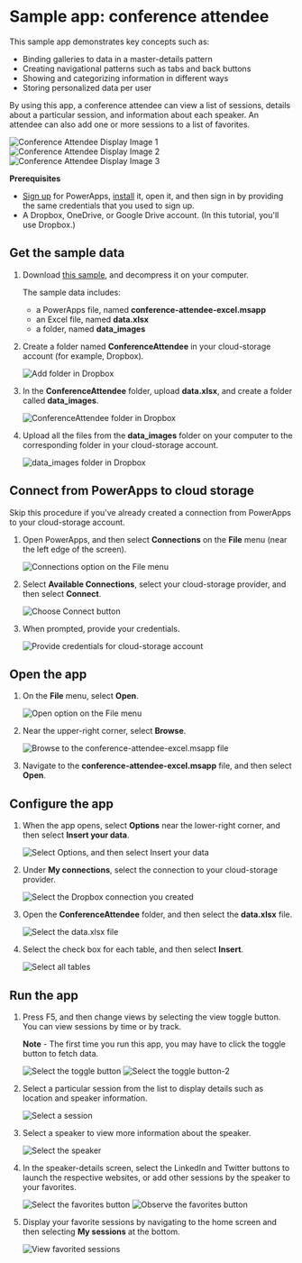 <properties
    pageTitle="Sample app: conference attendee | Microsoft PowerApps"
    description="Sample app with Excel as a data source"
    services=""
    suite="powerapps"
    documentationCenter="na"
    authors="aftowen"
    manager="dwrede"
    editor=""
    tags=""/>

<tags
   ms.service="powerapps"
   ms.devlang="na"
   ms.topic="article"
   ms.tgt_pltfrm="na"
   ms.workload="na"
   ms.date="12/22/2015"
   ms.author="anneta"/>

# Sample app: conference attendee #

This sample app demonstrates key concepts such as:

- Binding galleries to data in a master-details pattern
- Creating navigational patterns such as tabs and back buttons
- Showing and categorizing information in different ways
- Storing personalized data per user

By using this app, a conference attendee can view a list of sessions, details about a particular session, and information about each speaker. An attendee can also add one or more sessions to a list of favorites.

![Conference Attendee Display Image 1](./media/samples-conference-attendee/conference-attendee-display-1.png)
![Conference Attendee Display Image 2](./media/samples-conference-attendee/conference-attendee-display-2.png)
![Conference Attendee Display Image 3](./media/samples-conference-attendee/conference-attendee-display-3.png)

**Prerequisites**

- [Sign up](signup-for-powerapps.md) for PowerApps, [install](http://aka.ms/powerappsinstall) it, open it, and then sign in by providing the same credentials that you used to sign up.
- A Dropbox, OneDrive, or Google Drive account. (In this tutorial, you'll use Dropbox.)

## Get the sample data ##
1. Download [this sample](http://aka.ms/conferenceattendeesample), and decompress it on your computer.

	The sample data includes:

	- a PowerApps file, named **conference-attendee-excel.msapp**
	- an Excel file, named **data.xlsx**
	- a folder, named **data_images**

1. Create a folder named **ConferenceAttendee** in your cloud-storage account (for example, Dropbox).

	![Add folder in Dropbox](./media/samples-conference-attendee/dropbox-create-folder.png)

1. In the **ConferenceAttendee** folder, upload **data.xlsx**, and create a folder called **data_images**.

	![ConferenceAttendee folder in Dropbox](./media/samples-conference-attendee/dropbox-content-conferenceattendee-folder.png)

1. Upload all the files from the **data_images** folder on your computer to the corresponding folder in your cloud-storage account.

	![data_images folder in Dropbox](./media/samples-conference-attendee/dropbox-content-conferenceattendee-images.png)

## Connect from PowerApps to cloud storage ##
Skip this procedure if you've already created a connection from PowerApps to your cloud-storage account.

1. Open PowerApps, and then select **Connections** on the **File** menu (near the left edge of the screen).

	![Connections option on the File menu](./media/samples-conference-attendee/file-connections.png)

1.  Select **Available Connections**, select your cloud-storage provider, and then select **Connect**.

	![Choose Connect button](./media/samples-conference-attendee/powerapps-dropbox-connect.png)

1. When prompted, provide your credentials.

	![Provide credentials for cloud-storage account](./media/samples-conference-attendee/provide-credentials.png)

## Open the app ##

1. On the **File** menu, select **Open**.

	![Open option on the File menu](./media/samples-conference-attendee/file-open.png)

1. Near the upper-right corner, select **Browse**.

	![Browse to the conference-attendee-excel.msapp file](./media/samples-conference-attendee/browse-icon.png)

1. Navigate to the **conference-attendee-excel.msapp** file, and then select **Open**.

## Configure the app ##

1. When the app opens, select **Options** near the lower-right corner, and then select **Insert your data**.

	![Select Options, and then select Insert your data](./media/samples-conference-attendee/powerapps-insert-your-data.png)

1. Under **My connections**, select the connection to your cloud-storage provider.

	![Select the Dropbox connection you created](./media/samples-conference-attendee/powerapps-choose-dropbox-conn.png)

1. Open the **ConferenceAttendee** folder, and then select the **data.xlsx** file.

	![Select the data.xlsx file](./media/samples-conference-attendee/powerapps-select-data-xlsx.png)

1. Select the check box for each table, and then select **Insert**.

	![Select all tables](./media/samples-conference-attendee/powerapps-select-tables.png)

## Run the app ##

1. Press F5, and then change views by selecting the view toggle button. You can view sessions by time or by track.

	**Note** - The first time you run this app, you may have to click the toggle button to fetch data.

	![Select the toggle button](./media/samples-conference-attendee/conference-attendee-run-1.png)
	![Select the toggle button-2](./media/samples-conference-attendee/conference-attendee-run-1-2.png)

2. Select a particular session from the list to display details such as location and speaker information.

	![Select a session](./media/samples-conference-attendee/conference-attendee-run-2.png)

3. Select a speaker to view more information about the speaker.

	![Select the speaker](./media/samples-conference-attendee/conference-attendee-run-3.png)

4. In the speaker-details screen, select the LinkedIn and Twitter buttons to launch the respective websites, or add other sessions by the speaker to your favorites.

	![Select the favorites button](./media/samples-conference-attendee/conference-attendee-run-4-1.png)
	![Observe the favorites button](./media/samples-conference-attendee/conference-attendee-run-4-2.png)

5. Display your favorite sessions by navigating to the home screen and then selecting **My sessions** at the bottom.

	![View favorited sessions](./media/samples-conference-attendee/conference-attendee-run-5.png)
